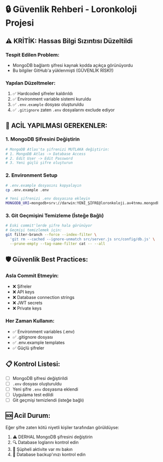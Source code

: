 # 🔒 Güvenlik Rehberi - Loronkoloji Projesi

## ⚠️ KRİTİK: Hassas Bilgi Sızıntısı Düzeltildi

### Tespit Edilen Problem:
- MongoDB bağlantı şifresi kaynak kodda açıkça görünüyordu
- Bu bilgiler GitHub'a yüklenmişti (GÜVENLİK RİSKİ!)

### Yapılan Düzeltmeler:
1. ✅ Hardcoded şifreler kaldırıldı
2. ✅ Environment variable sistemi kuruldu  
3. ✅ `.env.example` dosyası oluşturuldu
4. ✅ `.gitignore` zaten `.env` dosyalarını exclude ediyor

## 🚨 ACİL YAPILMASI GEREKENLER:

### 1. MongoDB Şifresini Değiştirin
```bash
# MongoDB Atlas'ta şifrenizi MUTLAKA değiştirin:
# 1. MongoDB Atlas -> Database Access
# 2. Edit User -> Edit Password
# 3. Yeni güçlü şifre oluşturun
```

### 2. Environment Setup
```bash
# .env.example dosyasını kopyalayın
cp .env.example .env

# Yeni şifrenizi .env dosyasına ekleyin
MONGODB_URI=mongodb+srv://darwin:YENİ_ŞİFRE@loronkoloji.av4tnmu.mongodb.net/...
```

### 3. Git Geçmişini Temizleme (İsteğe Bağlı)
```bash
# Eski commit'lerde şifre hala görünüyor
# Geçmişi temizlemek için:
git filter-branch --force --index-filter \
  'git rm --cached --ignore-unmatch src/server.js src/config/db.js' \
  --prune-empty --tag-name-filter cat -- --all
```

## 🛡️ Güvenlik Best Practices:

### Asla Commit Etmeyin:
- ❌ Şifreler
- ❌ API keys  
- ❌ Database connection strings
- ❌ JWT secrets
- ❌ Private keys

### Her Zaman Kullanın:
- ✅ Environment variables (.env)
- ✅ .gitignore dosyası
- ✅ .env.example templates
- ✅ Güçlü şifreler

## 📋 Kontrol Listesi:
- [ ] MongoDB şifresi değiştirildi
- [ ] `.env` dosyası oluşturuldu  
- [ ] Yeni şifre `.env` dosyasına eklendi
- [ ] Uygulama test edildi
- [ ] Git geçmişi temizlendi (isteğe bağlı)

## 🆘 Acil Durum:
Eğer şifre zaten kötü niyetli kişiler tarafından görüldüyse:
1. ⚠️ DERHAL MongoDB şifresini değiştirin
2. 🔍 Database loglarını kontrol edin
3. 🚨 Şüpheli aktivite var mı bakın
4. 💾 Database backup'ınızı kontrol edin 